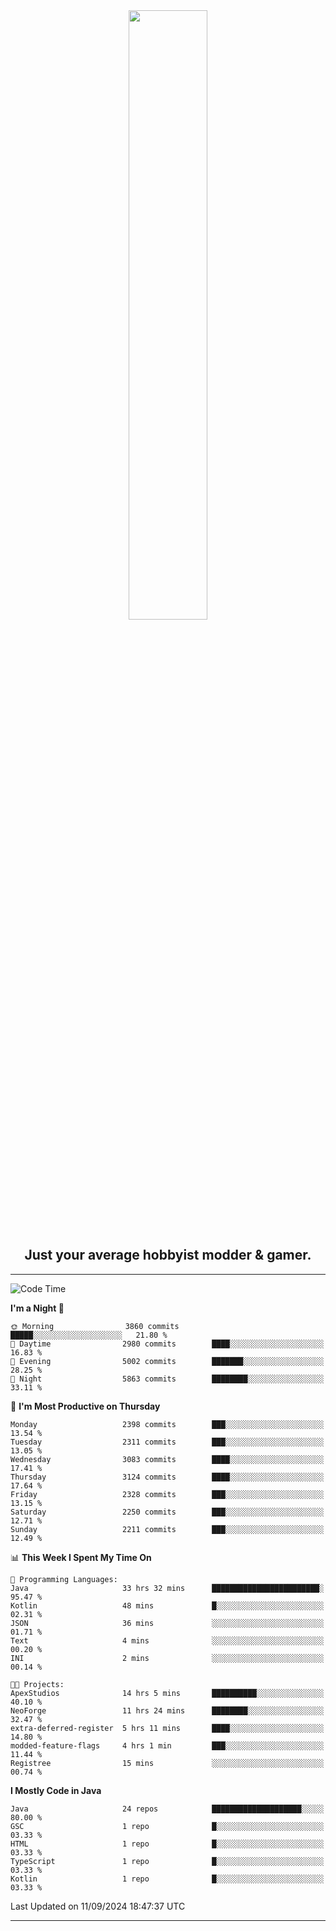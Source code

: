 <div align="center">
  <a href="https://apexmodder.xyz/"><img width="50%" height="50%" src="https://i.imgur.com/pc4HkGz.png"></a>
</div>
<h2 align="center">Just your average hobbyist modder & gamer.</h2>

---

<!--START_SECTION:waka-->
![Code Time](http://img.shields.io/badge/Code%20Time-1%2C457%20hrs%2054%20mins-blue)

**I'm a Night 🦉** 

```text
🌞 Morning                3860 commits        █████░░░░░░░░░░░░░░░░░░░░   21.80 % 
🌆 Daytime                2980 commits        ████░░░░░░░░░░░░░░░░░░░░░   16.83 % 
🌃 Evening                5002 commits        ███████░░░░░░░░░░░░░░░░░░   28.25 % 
🌙 Night                  5863 commits        ████████░░░░░░░░░░░░░░░░░   33.11 % 
```
📅 **I'm Most Productive on Thursday** 

```text
Monday                   2398 commits        ███░░░░░░░░░░░░░░░░░░░░░░   13.54 % 
Tuesday                  2311 commits        ███░░░░░░░░░░░░░░░░░░░░░░   13.05 % 
Wednesday                3083 commits        ████░░░░░░░░░░░░░░░░░░░░░   17.41 % 
Thursday                 3124 commits        ████░░░░░░░░░░░░░░░░░░░░░   17.64 % 
Friday                   2328 commits        ███░░░░░░░░░░░░░░░░░░░░░░   13.15 % 
Saturday                 2250 commits        ███░░░░░░░░░░░░░░░░░░░░░░   12.71 % 
Sunday                   2211 commits        ███░░░░░░░░░░░░░░░░░░░░░░   12.49 % 
```


📊 **This Week I Spent My Time On** 

```text
💬 Programming Languages: 
Java                     33 hrs 32 mins      ████████████████████████░   95.47 % 
Kotlin                   48 mins             █░░░░░░░░░░░░░░░░░░░░░░░░   02.31 % 
JSON                     36 mins             ░░░░░░░░░░░░░░░░░░░░░░░░░   01.71 % 
Text                     4 mins              ░░░░░░░░░░░░░░░░░░░░░░░░░   00.20 % 
INI                      2 mins              ░░░░░░░░░░░░░░░░░░░░░░░░░   00.14 % 

🐱‍💻 Projects: 
ApexStudios              14 hrs 5 mins       ██████████░░░░░░░░░░░░░░░   40.10 % 
NeoForge                 11 hrs 24 mins      ████████░░░░░░░░░░░░░░░░░   32.47 % 
extra-deferred-register  5 hrs 11 mins       ████░░░░░░░░░░░░░░░░░░░░░   14.80 % 
modded-feature-flags     4 hrs 1 min         ███░░░░░░░░░░░░░░░░░░░░░░   11.44 % 
Registree                15 mins             ░░░░░░░░░░░░░░░░░░░░░░░░░   00.74 % 
```

**I Mostly Code in Java** 

```text
Java                     24 repos            ████████████████████░░░░░   80.00 % 
GSC                      1 repo              █░░░░░░░░░░░░░░░░░░░░░░░░   03.33 % 
HTML                     1 repo              █░░░░░░░░░░░░░░░░░░░░░░░░   03.33 % 
TypeScript               1 repo              █░░░░░░░░░░░░░░░░░░░░░░░░   03.33 % 
Kotlin                   1 repo              █░░░░░░░░░░░░░░░░░░░░░░░░   03.33 % 
```




 Last Updated on 11/09/2024 18:47:37 UTC
<!--END_SECTION:waka-->

---
